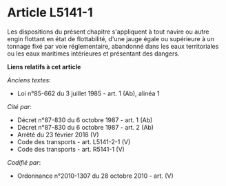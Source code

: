 # Article L5141-1

Les dispositions du présent chapitre s'appliquent à tout navire ou autre engin flottant en état de flottabilité, d'une jauge
égale ou supérieure à un tonnage fixé par voie réglementaire, abandonné dans les eaux territoriales ou les eaux maritimes
intérieures et présentant des dangers.

**Liens relatifs à cet article**

_Anciens textes_:

  - Loi n°85-662 du 3 juillet 1985 - art. 1 (Ab), alinéa 1

_Cité par_:

  - Décret n°87-830 du 6 octobre 1987 - art. 1 (Ab)
  - Décret n°87-830 du 6 octobre 1987 - art. 2 (Ab)
  - Arrêté du 23 février 2018 (V)
  - Code des transports - art. L5141-2-1 (V)
  - Code des transports - art. R5141-1 (V)

_Codifié par_:

  - Ordonnance n°2010-1307 du 28 octobre 2010 - art. (V)
